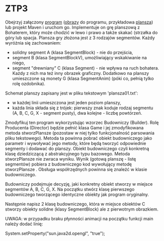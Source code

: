 # ZTP3

Obejrzyj załączony <a href="https://cez2.wi.pb.edu.pl/moodle/pluginfile.php/13282/mod_assign/intro/Mario.java">program</a>  (<a href="https://cez2.wi.pb.edu.pl/moodle/pluginfile.php/13282/mod_assign/intro/Mario-obrazy.zip">obrazy</a> do programu, przykładowa <a href="https://cez2.wi.pb.edu.pl/moodle/pluginfile.php/13282/mod_assign/intro/plansza01.txt">plansza</a>) lub projekt Maven  i uruchom go. Implementuje on grę planszową z Bohaterem, który może chodzić w lewo i prawo a także skakać (strzałka do góry lub spacja. Plansza gry złożona jest z 3 rodzajów segmentów. Każdy wyróżnia się zachowaniem: 

- solidny segment A (klasa SegmentBlock) - nie do przejścia,
- segment B (klasa SegmentBlockV), umożliwiający wskakiwanie na niego,
- segment "drewniany" C (klasa Segment) - nie wpływa na ruch bohatera.
Każdy z nich ma też inny obrazek graficzny. Dodatkowo na planszy umieszczone są monety G (klasa SegmentAnim) (póki co, pełnią tylko rolę ozdobnika).

Schemat planszy zapisany jest w pliku tekstowym 'plansza01.txt':
- w każdej linii umieszczona jest jeden poziom planszy,
- każda linia składa się z trójek: pierwszy znak koduje rodzaj segmentu (A, B, C, G, X - segment pusty), dwa kolejne - liczbę powtórzeń.

Zmodyfikuj ten program wykorzystując wzorzec Budowniczy (Builder). Rolę Producenta (Director) będzie pełnić klasa Game i jej zmodyfikowana metoda stworzPlansze (pozostaw w niej tylko funkcjonalność parsowania pliku tekstowego). Metoda ta powinna  pobrać obiekt budowniczego jako parametr i wywoływać jego metody, które będą tworzyć odpowiednie segmenty i dodawać do planszy. Obiekt budowniczego czyli konkretną klasę dziedziczącą z abstrakcyjnego typu bazowego. Metoda stworzPlansze nie zwraca wyniku. Wynik (gotową planszę - listę segmentów) pobiera  z budowniczego kod wywołujący metodę stworzPlansze . Obsługa współrzędnych powinna się znaleźć w klasie budowniczego.

Budowniczy podejmuje decyzję, jaki konkretny obiekt stworzy w miejsce segmentów A, B, C, G, X. Na początku stwórz klasę pierwszego budowniczego tworzącego identyczne obiekty jak program oryginalny.

Następnie napisz 2 klasę budowniczego, która w miejsce obiektów C stworzy obiekty solidne (klasy SegmentBlock) ale z pierwotnym obrazkiem.

UWAGA: w przypadku braku płynności animacji na początku funkcji main należy dodać linię:

System.setProperty("sun.java2d.opengl", "true");
